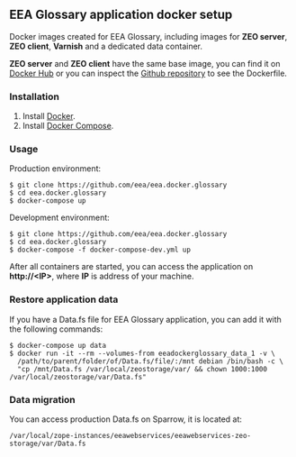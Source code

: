 ## EEA Glossary application docker setup

Docker images created for EEA Glossary, including images for **ZEO server**, **ZEO client**, **Varnish** and a dedicated data container.

**ZEO server** and **ZEO client** have the same base image, you can find it on [Docker Hub](https://registry.hub.docker.com/u/eeacms/zope/) or you can inspect the [Github repository](https://github.com/eea/eea.docker.zope) to see the Dockerfile.


### Installation
1. Install [Docker](https://www.docker.com/).
2. Install [Docker Compose](https://docs.docker.com/compose/).

### Usage

Production environment:
  
    $ git clone https://github.com/eea/eea.docker.glossary
    $ cd eea.docker.glossary
    $ docker-compose up

Development environment:

    $ git clone https://github.com/eea/eea.docker.glossary
    $ cd eea.docker.glossary
    $ docker-compose -f docker-compose-dev.yml up

After all containers are started, you can access the application on **http://\<IP\>**, where **IP** is address of your machine.

### Restore application data
If you have a Data.fs file for EEA Glossary application, you can add it with the following commands:

    $ docker-compose up data
    $ docker run -it --rm --volumes-from eeadockerglossary_data_1 -v \ 
      /path/to/parent/folder/of/Data.fs/file/:/mnt debian /bin/bash -c \ 
      "cp /mnt/Data.fs /var/local/zeostorage/var/ && chown 1000:1000 /var/local/zeostorage/var/Data.fs"

### Data migration
You can access production Data.fs on Sparrow, it is located at:

    /var/local/zope-instances/eeawebservices/eeawebservices-zeo-storage/var/Data.fs
